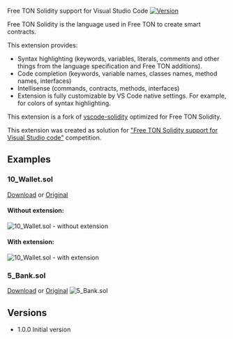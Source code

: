 Free TON Solidity support for Visual Studio Code
[![Version](https://vsmarketplacebadge.apphb.com/version/podlodkin.podlodkin-freeton-vscode-solidity.svg)](https://marketplace.visualstudio.com/items?itemName=podlodkin.podlodkin-freeton-vscode-solidity)  

Free TON Solidity is the language used in Free TON to create smart contracts. 

This extension provides: 
* Syntax highlighting (keywords, variables, literals, comments and other things from the language specification and Free TON additions). 
* Code completion (keywords, variable names, classes names, method names, interfaces)
* Intellisense (commands, contracts, methods, interfaces)
* Extension is fully customizable by VS Code native settings. For example, for colors of syntax highlighting.

This extension is a fork of [vscode-solidity](https://github.com/juanfranblanco/vscode-solidity) optimized for Free TON Solidity. 

This extension was created as solution for ["Free TON Solidity support for Visual Studio code"](https://forum.freeton.org/t/contest-proposal-syntax-highlighting-for-solidify-source-code-files-written-for-free-ton/11300)  competition.

## Examples
### 10_Wallet.sol 
[Download](examples/10_Wallet.sol) or [Original](https://raw.githubusercontent.com/tonlabs/samples/master/solidity/10_Wallet.sol)
#### Without extension:
![10_Wallet.sol - without extension](screenshots/10_wallet_without.png)
#### With extension:
![10_Wallet.sol - with extension](screenshots/10_wallet.png)

### 5_Bank.sol
[Download](examples/5_Bank.sol) or [Original](https://raw.githubusercontent.com/tonlabs/samples/master/solidity/5_Bank.sol)
![5_Bank.sol](screenshots/5_bank.png)

## Versions
* 1.0.0 Initial version